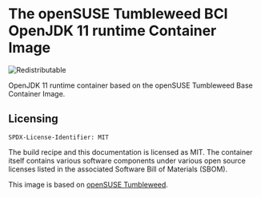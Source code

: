 # The openSUSE Tumbleweed BCI OpenJDK 11 runtime Container Image
![Redistributable](https://img.shields.io/badge/Redistributable-Yes-green)


OpenJDK 11 runtime container based on the openSUSE Tumbleweed Base Container Image.

## Licensing
`SPDX-License-Identifier: MIT`

The build recipe and this documentation is licensed as MIT.
The container itself contains various software components under various open source licenses listed in the associated
Software Bill of Materials (SBOM).

This image is based on [openSUSE Tumbleweed](https://get.opensuse.org/tumbleweed/).
